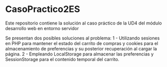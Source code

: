 # CasoPractico2ES
Este repositorio contiene la solución al caso práctico de la UD4 del módulo desarrollo web en entorno servidor

Se presentan dos posibles soluciones al problema:
  1 - Utilizando sesiones en PHP para mantener el estado del carrito de compras y cookies para el almacenamiento de preferencias y su posterior         recuperación al cargar la página.
  2 - Empleando LocalStorage para almacenar las preferencias y SessionStorage para el contenido temporal del carrito.



